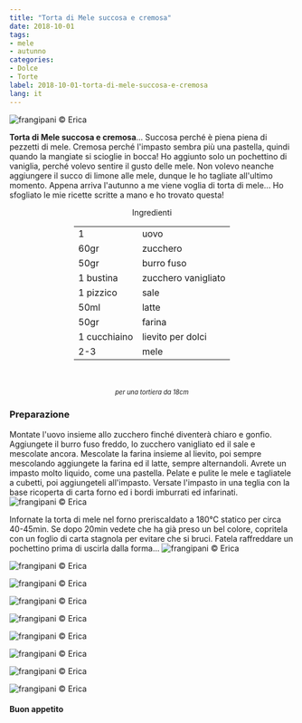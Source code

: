 ```yaml
---
title: "Torta di Mele succosa e cremosa"
date: 2018-10-01
tags:
- mele
- autunno
categories:
- Dolce
- Torte
label: 2018-10-01-torta-di-mele-succosa-e-cremosa
lang: it 
---
```

![](../2018-10-01-torta-di-mele-succosa-e-cremosa/header.jpg "frangipani © Erica")

**Torta di Mele succosa e cremosa**... Succosa perché è piena piena di pezzetti di mele. Cremosa perché l'impasto sembra più una pastella, quindi quando la mangiate si scioglie in bocca! Ho aggiunto solo un pochettino di vaniglia, perché volevo sentire il gusto delle mele. Non volevo neanche aggiungere il succo di limone alle mele, dunque le ho tagliate all'ultimo momento. Appena arriva l'autunno a me viene voglia di torta di mele... Ho sfogliato le mie ricette scritte a mano e ho trovato questa! 

<div id="wrapper" style="text-align: center">
  <div id="yourdiv" style="display: inline-block;">
    <div class="ingredients" itemscope itemtype="http://schema.org/Recipe">
      <span itemprop="name" style="display:none;">Torta di Mele succosa e cremosa</span>
      <span itemprop="recipeCategory" style="display:none;">Dolce</span>
      <img itemprop="image" style="display:none;" class="ignore-gallery-item" src="../2018-10-01-torta-di-mele-succosa-e-cremosa/header.jpeg"/>
      <span itemprop="author" style="display:none;">Erica Raiano</span>
      <span itemprop="description" style="display:none;">Torta di Mele succosa e cremosa... Succosa perché è piena piena di pezzetti di mele. Cremosa perché l'impasto sembra più una pastella, quindi quando la mangiate si scioglie in bocca!</span>
      <div class="ingredients-title">Ingredienti</div>
      <table>
        <tbody>
          </tr>
          <tr itemprop="recipeIngredient">
            <td>1</td>
            <td>uovo</td>
          </tr>
          <tr itemprop="recipeIngredient">
            <td>60gr</td>
            <td>zucchero</td>
          </tr>
          <tr itemprop="recipeIngredient">
            <td>50gr</td>
            <td>burro fuso</td>
          </tr>
          <tr itemprop="recipeIngredient">
            <td>1 bustina</td>
            <td>zucchero vanigliato</td>
          </tr>
          <tr itemprop="recipeIngredient">
            <td>1 pizzico</td>
            <td>sale</td>
          </tr>
          <tr itemprop="recipeIngredient">
            <td>50ml</td>
            <td>latte</td>
          </tr>
          <tr itemprop="recipeIngredient">
            <td>50gr</td>
            <td>farina</td>
          </tr>
          <tr itemprop="recipeIngredient">
            <td>1 cucchiaino</td>
            <td>lievito per dolci</td>
          </tr>
          <tr itemprop="recipeIngredient">
            <td>2-3</td>
            <td>mele</td>
        </tbody>
      </table>
      <br></br>
      <i class="pull-right" style="font-size: 80%;">per una tortiera da 18cm</i>
    </div>
  </div>
</div>


<h3>
  <font color="grey">
    <i class="fa-solid fa-gears"></i>
  </font> Preparazione
</h3>

Montate l'uovo insieme allo zucchero finché diventerà chiaro e gonfio. Aggiungete il burro fuso freddo, lo zucchero vanigliato ed il sale e mescolate ancora. Mescolate la farina insieme al lievito, poi sempre mescolando aggiungete la farina ed il latte, sempre alternandoli. Avrete un impasto molto liquido, come una pastella. Pelate e pulite le mele e tagliatele a cubetti, poi aggiungeteli all'impasto. Versate l'impasto in una teglia con la base ricoperta di carta forno ed i bordi imburrati ed infarinati.
![](../2018-10-01-torta-di-mele-succosa-e-cremosa/teglia.jpg "frangipani © Erica")

Infornate la torta di mele nel forno preriscaldato a 180°C statico per circa 40-45min. Se dopo 20min vedete che ha già preso un bel colore, copritela con un foglio di carta stagnola per evitare che si bruci. Fatela raffreddare un pochettino prima di uscirla dalla forma...
![](../2018-10-01-torta-di-mele-succosa-e-cremosa/risultato1.jpg "frangipani © Erica")

![](../2018-10-01-torta-di-mele-succosa-e-cremosa/risultato2.jpg "frangipani © Erica")

![](../2018-10-01-torta-di-mele-succosa-e-cremosa/risultato3.jpg "frangipani © Erica")

![](../2018-10-01-torta-di-mele-succosa-e-cremosa/risultato4.jpg "frangipani © Erica")

![](../2018-10-01-torta-di-mele-succosa-e-cremosa/risultato5.jpg "frangipani © Erica")

![](../2018-10-01-torta-di-mele-succosa-e-cremosa/risultato6.jpg "frangipani © Erica")

![](../2018-10-01-torta-di-mele-succosa-e-cremosa/risultato7.jpg "frangipani © Erica")

![](../2018-10-01-torta-di-mele-succosa-e-cremosa/risultato8.jpg "frangipani © Erica")

![](../2018-10-01-torta-di-mele-succosa-e-cremosa/risultato9.jpg "frangipani © Erica")

<h4>Buon appetito
  <font color="red">
    <i class="fa-regular fa-face-smile"></i>
  </font>
</h4>